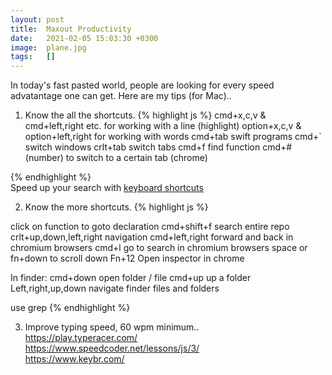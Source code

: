 ```yaml
---
layout: post
title:  Maxout Productivity
date:   2021-02-05 15:03:30 +0300
image:  plane.jpg
tags:   []
---
```

In today's fast pasted world, people are looking for every speed advatantage one can get. Here are my tips (for Mac)..

1. Know the all the shortcuts. 
{% highlight js %}
cmd+x,c,v & cmd+left,right etc. for working with a line
(highlight) option+x,c,v & option+left,right for working with words
cmd+tab  swift programs
cmd+`    switch windows
crlt+tab  switch tabs
cmd+f   find function
cmd+#(number)  to switch to a certain tab (chrome)

{% endhighlight %}  
Speed up your search with [keyboard shortcuts](https://stackoverflow.com/questions/28523807/navigating-google-search-results-using-keyboard-shortcuts)   

2. Know the more shortcuts.
{% highlight js %}

click on function to goto declaration
cmd+shift+f  search entire repo
crlt+up,down,left,right   navigation
cmd+left,right   forward and back in chromium browsers
cmd+l   go to search in chromium browsers
space or fn+down   to scroll down
Fn+12  Open inspector in chrome 

In finder:
cmd+down  open folder / file
cmd+up   up a folder
Left,right,up,down navigate finder files and folders

use grep
{% endhighlight %}  


3. Improve typing speed, 60 wpm minimum..  
https://play.typeracer.com/  
https://www.speedcoder.net/lessons/js/3/  
https://www.keybr.com/  


